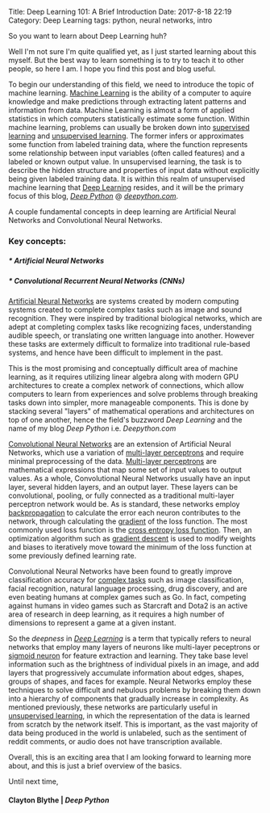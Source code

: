 Title: Deep Learning 101: A Brief Introduction
Date: 2017-8-18 22:19
Category: Deep Learning
tags: python, neural networks, intro

So you want to learn about Deep Learning huh?

Well I'm not sure I'm quite qualified yet, as I just started learning about this myself. But the best way to learn something is to try to teach it to other people, so here I am. I hope you find this post and blog useful.

To begin our understanding of this field, we need to introduce the topic of machine learning. [Machine Learning](https://www.wikiwand.com/en/Machine_learning) is the ability of a computer to aquire knowledge and make predictions through extracting latent patterns and information from data. Machine Learning is almost a form of applied statistics in which computers statistically estimate some function. Within machine learning, problems can usually be broken down into [supervised learning](https://www.wikiwand.com/en/Supervised_learning) and [unsupervised learning](https://www.wikiwand.com/en/Unsupervised_learning). The former infers or approximates some function from labeled training data, where the function represents some relationship between input variables (often called features) and a labeled or known output value. In unsupervised learning, the task is to describe the hidden structure and properties of input data without explicitly being given labeled training data. It is within this realm of unsupervised machine learning that [Deep Learning](https://www.wikiwand.com/en/Deep_learning) resides, and it will be the primary focus of this blog, [*Deep Python*](http://deepython.com) @ [*deepython.com*](http://deepython.com).

A couple fundamental concepts in deep learning are Artificial Neural Networks and Convolutional Neural Networks.


### Key concepts:
##### * Artificial Neural Networks
##### * Convolutional Recurrent Neural Networks (CNNs)



[Artificial Neural Networks](https://www.wikiwand.com/en/Artificial_neural_network) are systems created by modern computing systems created to complete complex tasks such as image and sound recognition. They were inspired by traditional biological networks, which are adept at completing complex tasks like recognizing faces, understanding audible speech, or translating one written language into another. However these tasks are extermely difficult to formalize into traditional rule-based systems, and hence have been difficult to implement in the past.  

This is the most promising and conceptually difficult area of machine learning, as it requires utilizing linear algebra along with modern GPU architectures to create a complex network of connections, which allow computers to learn from experiences and solve problems through breaking tasks down into simpler, more manageable components. This is done by stacking several "layers" of mathematical operations and architectures on top of one another, hence the field's buzzword  *Deep Learning* and the name of my blog *Deep Python* i.e. *Deepython.com*

[Convolutional Neural Networks](https://www.wikiwand.com/en/Convolutional_neural_network) are an extension of Artificial Neural Networks, which use a variation of [multi-layer perceptrons](https://www.wikiwand.com/en/Multilayer_perceptron) and require minimal preprocessing of the data. [Multi-layer perceptrons](https://www.wikiwand.com/en/Multilayer_perceptron) are mathematical expressions that map some set of input values to output values. As a whole, Convolutional Neural Networks usually have an input layer, several hidden layers, and an output layer. These layers can be convolutional, pooling, or fully connected as a traditional multi-layer perceptron network would be. As is standard, these networks employ [backpropagation](https://www.wikiwand.com/en/Backpropagation) to calculate the error each neuron contributes to the network, through calculating the [gradient](https://www.wikiwand.com/en/Gradient) of the loss function. The most commonly used loss function is the [cross entropy loss function](https://www.wikiwand.com/en/Loss_functions_for_classification#/Cross_entropy_loss). Then, an optimization algorithm such as [gradient descent](https://www.wikiwand.com/en/Gradient_descent) is used to modify weights and biases to iteratively move toward the minimum of the loss function at some previously defined learning rate.

Convolutional Neural Networks have been found to greatly improve classification accuracy for [complex tasks](https://www.wikiwand.com/en/Convolutional_neural_network#/Applications) such as image classification, facial recognition, natural language processing, drug discovery, and are even beating humans at complex games such as Go. In fact, competing against humans in video games such as Starcraft and Dota2 is an active area of research in deep learning, as it requires a high number of dimensions to represent a game at a given instant.  

So the *deepness* in [*Deep Learning*](https://www.wikiwand.com/en/Deep_learning)  is a term that typically refers to neural networks that employ many layers of neurons like multi-layer peceptrons or [sigmoid neuron](https://www.wikiwand.com/en/Sigmoid_function) for feature extraction and learning. They take base level information such as the brightness of individual pixels in an image, and add layers that progressively accumulate information about edges, shapes, groups of shapes, and faces for example. Neural Networks employ these techniques to solve difficult and nebulous problems by breaking them down into a hierarchy of components that gradually increase in complexity. As mentioned previously, these networks are particularly useful in  [unsupervised learning](https://www.wikiwand.com/en/Unsupervised_learning), in which the representation of the data is learned from scratch by the network itself. This is important, as the vast majority of data being produced in the world is unlabeled, such as the sentiment of reddit comments, or audio does not have transcription available.

Overall, this is an exciting area that I am looking forward to learning more about, and this is just a brief overview of the basics.

Until next time,
#### Clayton Blythe | *Deep Python*
